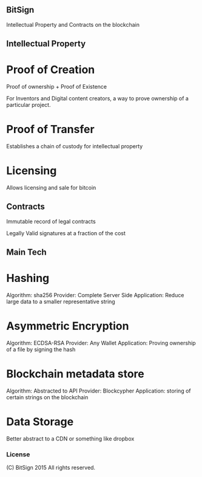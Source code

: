 ## BitSign

Intellectual Property and Contracts on the blockchain

## Intellectual Property

# Proof of Creation

Proof of ownership + Proof of Existence

For Inventors and Digital content creators, a way to prove ownership of a particular project.

# Proof of Transfer

Establishes a chain of custody for intellectual property

# Licensing

Allows licensing and sale for bitcoin

## Contracts

Immutable record of legal contracts

Legally Valid signatures at a fraction of the cost

## Main Tech

# Hashing

Algorithm: sha256
Provider: Complete Server Side
Application: Reduce large data to a smaller representative string

# Asymmetric Encryption

Algorithm: ECDSA-RSA
Provider: Any Wallet
Application: Proving ownership of a file by signing the hash

# Blockchain metadata store

Algorithm: Abstracted to API
Provider: Blockcypher
Application: storing of certain strings on the blockchain

# Data Storage

Better abstract to a CDN or something like dropbox

### License

(C) BitSign 2015 All rights reserved.